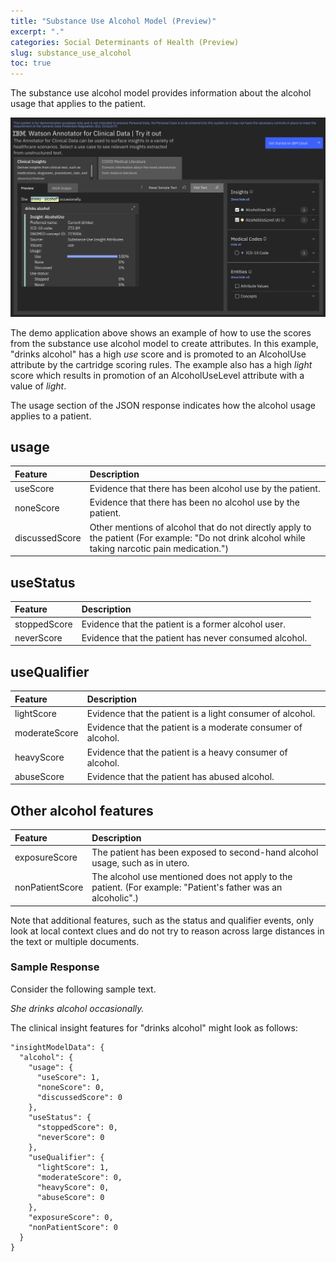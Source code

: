 ```yaml
---
title: "Substance Use Alcohol Model (Preview)"
excerpt: "."
categories: Social Determinants of Health (Preview)
slug: substance_use_alcohol
toc: true
---
```

<!-- ---

copyright:
  years: 2021
lastupdated: "2021-11-09"

keywords: annotator clinical data, clinical data, annotation

subcollection: wh-acd

---

# Substance Use Alcohol Model (Preview) -->

The substance use alcohol model provides information about the alcohol usage that applies to the patient.

![alcohol](../../images/alcohol.png)

The demo application above shows an example of how to use the scores from the substance use alcohol model to create attributes.  In this example, "drinks alcohol" has a high _use_ score and is promoted to an AlcoholUse attribute by the cartridge scoring rules. The example also has a high _light_ score which results in promotion of an AlcoholUseLevel attribute with a value of _light_.

The usage section of the JSON response indicates how the alcohol usage applies to a patient.

## usage

| Feature | Description |
|:--------|:------------|
| useScore | Evidence that there has been alcohol use by the patient. |
| noneScore | Evidence that there has been no alcohol use by the patient. |
| discussedScore | Other mentions of alcohol that do not directly apply to the patient (For example:  "Do not drink alcohol while taking narcotic pain medication.") |

## useStatus

| Feature | Description |
|:--------|:------------|
| stoppedScore | Evidence that the patient is a former alcohol user. |
| neverScore | Evidence that the patient has never consumed alcohol. |

## useQualifier

| Feature | Description |
|:--------|:------------|
| lightScore | Evidence that the patient is a light consumer of alcohol. |
| moderateScore | Evidence that the patient is a moderate consumer of alcohol. |
| heavyScore | Evidence that the patient is a heavy consumer of alcohol. |
| abuseScore | Evidence that the patient has abused alcohol. |

## Other alcohol features

| Feature | Description |
|:--------|:------------|
| exposureScore | The patient has been exposed to second-hand alcohol usage, such as in utero. |
| nonPatientScore | The alcohol use mentioned does not apply to the patient. (For example: "Patient's father was an alcoholic".) |


Note that additional features, such as the status and qualifier events, only look at local context clues and do not try to reason across large distances in the text or multiple documents.  

### Sample Response

Consider the following sample text.

_She drinks alcohol occasionally._

The clinical insight features for "drinks alcohol" might look as follows:

```
"insightModelData": {
  "alcohol": {
    "usage": {
      "useScore": 1,
      "noneScore": 0,
      "discussedScore": 0
    },
    "useStatus": {
      "stoppedScore": 0,
      "neverScore": 0
    },
    "useQualifier": {
      "lightScore": 1,
      "moderateScore": 0,
      "heavyScore": 0,
      "abuseScore": 0
    },
    "exposureScore": 0,
    "nonPatientScore": 0
  }
}
```
